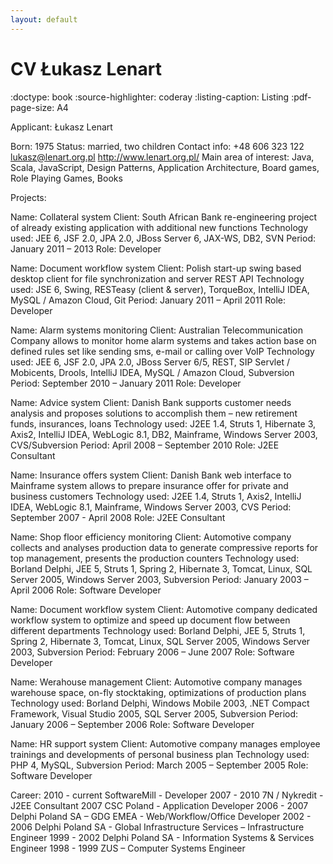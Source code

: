 ```yaml
---
layout: default
---
```


# CV Łukasz Lenart

:doctype: book
:source-highlighter: coderay
:listing-caption: Listing
:pdf-page-size: A4

Applicant:
    Łukasz Lenart

Born:
    1975
Status:
    married, two children
Contact info:
    +48 606 323 122
    lukasz@lenart.org.pl
    http://www.lenart.org.pl/
Main area of interest:
    Java, Scala, JavaScript, Design Patterns, Application Architecture, Board games, Role Playing Games, Books

Projects:

Name:
    Collateral system
Client:
    South African Bank
    re-engineering project of already existing application with additional new functions
Technology used:
    JEE 6, JSF 2.0, JPA 2.0, JBoss Server 6, JAX-WS, DB2, SVN
Period:
    January 2011 – 2013
Role:
    Developer

Name:
    Document workflow system
Client:
    Polish start-up
    swing based desktop client for file synchronization and server REST API
Technology used:
    JSE 6, Swing, RESTeasy (client & server), TorqueBox, IntelliJ IDEA, MySQL / Amazon Cloud, Git
Period:
    January 2011 – April 2011
Role: Developer

Name:
    Alarm systems monitoring
Client: 
    Australian Telecommunication Company
    allows to monitor home alarm systems and takes action base on defined rules set like sending sms, e-mail or calling over VoIP
Technology used:
    JEE 6, JSF 2.0, JPA 2.0, JBoss Server 6/5, REST, SIP Servlet / Mobicents, Drools, IntelliJ IDEA, MySQL / Amazon Cloud, Subversion
Period: 
    September 2010 – January 2011
Role: 
    Developer

Name:
    Advice system
Client: 
    Danish Bank
    supports customer needs analysis and proposes solutions to accomplish them – new retirement funds, insurances, loans
Technology used:
    J2EE 1.4, Struts 1, Hibernate 3, Axis2, IntelliJ IDEA, WebLogic 8.1, DB2, Mainframe, Windows Server 2003, CVS/Subversion
Period:
    April 2008 – September 2010
Role:
    J2EE Consultant

Name:
    Insurance offers system
Client: 
    Danish Bank
    web interface to Mainframe system allows to prepare insurance offer for private and business customers
Technology used:
    J2EE 1.4, Struts 1, Axis2, IntelliJ IDEA, WebLogic 8.1, Mainframe, Windows Server 2003, CVS
Period:
    September 2007 - April 2008
Role:
    J2EE Consultant

Name:
    Shop floor efficiency monitoring
Client:
    Automotive company
    collects and analyses production data to generate compressive reports for top management, presents the production counters
Technology used:
    Borland Delphi, JEE 5, Struts 1, Spring 2, Hibernate 3, Tomcat, Linux, SQL Server 2005, Windows Server 2003, Subversion
Period:
    January 2003 – April 2006
Role:
    Software Developer

Name:
    Document workflow system
Client:
    Automotive company
    dedicated workflow system to optimize and speed up document flow between different departments
Technology used:
    Borland Delphi, JEE 5, Struts 1, Spring 2, Hibernate 3, Tomcat, Linux, SQL Server 2005, Windows Server 2003, Subversion
Period:
    February 2006 – June 2007
Role:
    Software Developer

Name:
    Werahouse management
Client:
    Automotive company
    manages warehouse space, on-fly stocktaking, optimizations of production plans
Technology used:
    Borland Delphi, Windows Mobile 2003, .NET Compact Framework, Visual Studio 2005, SQL Server 2005, Subversion
Period:
    January 2006 – September 2006
Role:
    Software Developer

Name:
    HR support system
Client:
    Automotive company
    manages employee trainings and developments of personal business plan
Technology used:
    PHP 4, MySQL, Subversion
Period:
    March 2005 – September 2005
Role:
    Software Developer

Career:
    2010 - current SoftwareMill - Developer
    2007 - 2010	   7N / Nykredit - J2EE Consultant
    2007           CSC Poland - Application Developer
    2006 - 2007	   Delphi Poland SA – GDG EMEA -  Web/Workflow/Office Developer
    2002 - 2006	   Delphi Poland SA - Global Infrastructure Services – Infrastructure Engineer
    1999 - 2002	   Delphi Poland SA - Information Systems & Services Engineer
    1998 - 1999	   ZUS – Computer Systems Engineer

